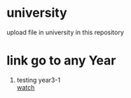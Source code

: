 # university
upload file in university in this repository

<h1>link go to any Year</h1>

<ol>
 <li>testing year3-1</li>
 <a href="https://sengkue.github.io/university/year3-1/lecture-E-Commerce/index.html">watch</a>

</ol>
               
